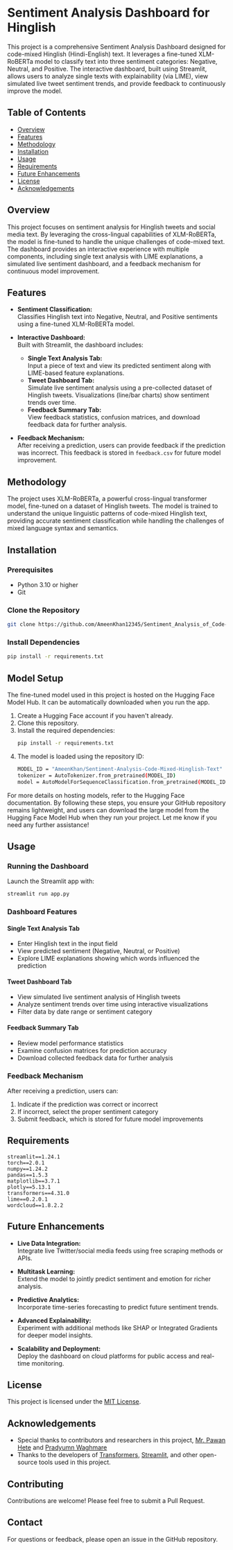 # Sentiment Analysis Dashboard for Hinglish

This project is a comprehensive Sentiment Analysis Dashboard designed for code-mixed Hinglish (Hindi-English) text. It leverages a fine-tuned XLM-RoBERTa model to classify text into three sentiment categories: Negative, Neutral, and Positive. The interactive dashboard, built using Streamlit, allows users to analyze single texts with explainability (via LIME), view simulated live tweet sentiment trends, and provide feedback to continuously improve the model.

## Table of Contents

- [Overview](#overview)
- [Features](#features)
- [Methodology](#methodology)
- [Installation](#installation)
- [Usage](#usage)
- [Requirements](#requirements)
- [Future Enhancements](#future-enhancements)
- [License](#license)
- [Acknowledgements](#acknowledgements)

## Overview

This project focuses on sentiment analysis for Hinglish tweets and social media text. By leveraging the cross-lingual capabilities of XLM-RoBERTa, the model is fine-tuned to handle the unique challenges of code-mixed text. The dashboard provides an interactive experience with multiple components, including single text analysis with LIME explanations, a simulated live sentiment dashboard, and a feedback mechanism for continuous model improvement.

## Features

- **Sentiment Classification:**  
  Classifies Hinglish text into Negative, Neutral, and Positive sentiments using a fine-tuned XLM-RoBERTa model.
  
- **Interactive Dashboard:**  
  Built with Streamlit, the dashboard includes:
  - **Single Text Analysis Tab:**  
    Input a piece of text and view its predicted sentiment along with LIME-based feature explanations.
  - **Tweet Dashboard Tab:**  
    Simulate live sentiment analysis using a pre-collected dataset of Hinglish tweets. Visualizations (line/bar charts) show sentiment trends over time.
  - **Feedback Summary Tab:**  
    View feedback statistics, confusion matrices, and download feedback data for further analysis.
    
- **Feedback Mechanism:**  
  After receiving a prediction, users can provide feedback if the prediction was incorrect. This feedback is stored in `feedback.csv` for future model improvement.

## Methodology

The project uses XLM-RoBERTa, a powerful cross-lingual transformer model, fine-tuned on a dataset of Hinglish tweets. The model is trained to understand the unique linguistic patterns of code-mixed Hinglish text, providing accurate sentiment classification while handling the challenges of mixed language syntax and semantics.

## Installation

### Prerequisites
- Python 3.10 or higher
- Git

### Clone the Repository
```bash
git clone https://github.com/AmeenKhan12345/Sentiment_Analysis_of_Code-Mixed-Hinglish-Text.git
```

### Install Dependencies
```bash
pip install -r requirements.txt
```

## Model Setup

The fine-tuned model used in this project is hosted on the Hugging Face Model Hub. It can be automatically downloaded when you run the app.

1. Create a Hugging Face account if you haven't already.
2. Clone this repository.
3. Install the required dependencies:
   ```bash
   pip install -r requirements.txt
4. The model is loaded using the repository ID:
   ```bash
   MODEL_ID = "AmeenKhan/Sentiment-Analysis-Code-Mixed-Hinglish-Text"
   tokenizer = AutoTokenizer.from_pretrained(MODEL_ID)
   model = AutoModelForSequenceClassification.from_pretrained(MODEL_ID)
For more details on hosting models, refer to the Hugging Face documentation.
By following these steps, you ensure your GitHub repository remains lightweight, and users can download the large model from the Hugging Face Model Hub when they run your project. Let me know if you need any further assistance!

## Usage

### Running the Dashboard
Launch the Streamlit app with:
```bash
streamlit run app.py
```

### Dashboard Features

#### Single Text Analysis Tab
- Enter Hinglish text in the input field
- View predicted sentiment (Negative, Neutral, or Positive)
- Explore LIME explanations showing which words influenced the prediction

#### Tweet Dashboard Tab
- View simulated live sentiment analysis of Hinglish tweets
- Analyze sentiment trends over time using interactive visualizations
- Filter data by date range or sentiment category

#### Feedback Summary Tab
- Review model performance statistics
- Examine confusion matrices for prediction accuracy
- Download collected feedback data for further analysis

### Feedback Mechanism
After receiving a prediction, users can:
1. Indicate if the prediction was correct or incorrect
2. If incorrect, select the proper sentiment category
3. Submit feedback, which is stored for future model improvements

## Requirements

```
streamlit==1.24.1
torch==2.0.1
numpy==1.24.2
pandas==1.5.3
matplotlib==3.7.1
plotly==5.13.1
transformers==4.31.0
lime==0.2.0.1
wordcloud==1.8.2.2
```

## Future Enhancements

- **Live Data Integration:**  
  Integrate live Twitter/social media feeds using free scraping methods or APIs.
  
- **Multitask Learning:**  
  Extend the model to jointly predict sentiment and emotion for richer analysis.
  
- **Predictive Analytics:**  
  Incorporate time-series forecasting to predict future sentiment trends.
  
- **Advanced Explainability:**  
  Experiment with additional methods like SHAP or Integrated Gradients for deeper model insights.
  
- **Scalability and Deployment:**  
  Deploy the dashboard on cloud platforms for public access and real-time monitoring.

## License

This project is licensed under the [MIT License](LICENSE).

## Acknowledgements

- Special thanks to contributors and researchers in this project, [Mr. Pawan Hete](https://github.com/PawanHete) and [Pradyumn Waghmare](https://github.com/Xtrmcoder)
- Thanks to the developers of [Transformers](https://github.com/huggingface/transformers), [Streamlit](https://streamlit.io/), and other open-source tools used in this project.

## Contributing

Contributions are welcome! Please feel free to submit a Pull Request.

## Contact

For questions or feedback, please open an issue in the GitHub repository.
